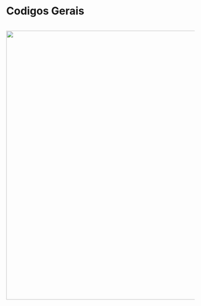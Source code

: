 <h1>Codigos Gerais</h1><br>
<img heigh="529" width="720"  src="https://i.pinimg.com/originals/a3/7a/55/a37a557021409c41f53a8eae29aa0dc2.gif">
